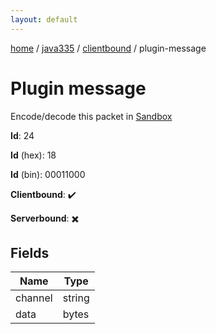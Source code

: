 ```yaml
---
layout: default
---
```


[home](/)  /  [java335](/protocol/java335)  /  [clientbound](/protocol/java335/clientbound)  /  plugin-message

# Plugin message

Encode/decode this packet in [Sandbox](../../../sandbox/java335#Clientbound.PluginMessage)

**Id**: 24

**Id** (hex): 18

**Id** (bin): 00011000

**Clientbound**: ✔️

**Serverbound**: ✖️

## Fields

Name | Type
---|---
channel | string
data | bytes
